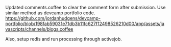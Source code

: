 Updated comments.coffee to clear the comment form after submission.
Use similar method as devcamp portfolio code.  https://github.com/jordanhudgens/devcamp-portfolio/blob/198fab59031e71db3b11fc627f12498526210d00/app/assets/javascripts/channels/blogs.coffee

Also, setup redis and run processing through activejob.